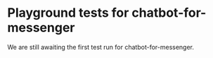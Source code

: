 # Playground tests for chatbot-for-messenger
We are still awaiting the first test run for chatbot-for-messenger.
